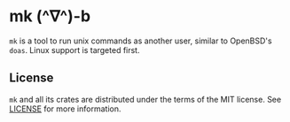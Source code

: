 # mk (^∇^)-b

`mk` is a tool to run unix commands as another user, similar to OpenBSD's `doas`. Linux support is targeted first.

## License

`mk` and all its crates are distributed under the terms of the MIT license. See [LICENSE](LICENSE) for more information.
